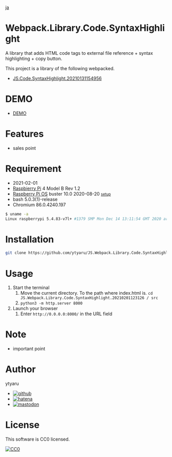 [ja](./README.ja.md)

# Webpack.Library.Code.SyntaxHighlight

A library that adds HTML code tags to external file reference + syntax highlighting + copy button.

This project is a library of the following webpacked.

* [JS.Code.SyntaxHighlight.20210131154956](https://github.com/ytyaru/JS.Code.SyntaxHighlight.20210131154956)

# DEMO

* [DEMO](https://ytyaru.github.io/JS.Webpack.Library.Code.SyntaxHighlight.20210201123126/)

# Features

* sales point

# Requirement

* <time datetime="2021-02-01T12:31:18+0900">2021-02-01</time>
* [Raspbierry Pi](https://ja.wikipedia.org/wiki/Raspberry_Pi) 4 Model B Rev 1.2
* [Raspberry Pi OS](https://ja.wikipedia.org/wiki/Raspbian) buster 10.0 2020-08-20 <small>[setup](http://ytyaru.hatenablog.com/entry/2020/10/06/111111)</small>
* bash 5.0.3(1)-release
* Chromium 86.0.4240.197

```sh
$ uname -a
Linux raspberrypi 5.4.83-v7l+ #1379 SMP Mon Dec 14 13:11:54 GMT 2020 armv7l GNU/Linux
```

# Installation

```sh
git clone https://github.com/ytyaru/JS.Webpack.Library.Code.SyntaxHighlight.20210201123126
```

# Usage

1. Start the terminal
    1. Move the current directory. To the path where index.html is. `cd JS.Webpack.Library.Code.SyntaxHighlight.20210201123126 / src`
    2. `python3 -m http.server 8000`
2. Launch your browser
    1. Enter `http://0.0.0.0:8000/` in the URL field

# Note

* important point

# Author

ytyaru

* [![github](http://www.google.com/s2/favicons?domain=github.com)](https://github.com/ytyaru "github")
* [![hatena](http://www.google.com/s2/favicons?domain=www.hatena.ne.jp)](http://ytyaru.hatenablog.com/ytyaru "hatena")
* [![mastodon](http://www.google.com/s2/favicons?domain=mstdn.jp)](https://mstdn.jp/web/accounts/233143 "mastdon")

# License

This software is CC0 licensed.

[![CC0](http://i.creativecommons.org/p/zero/1.0/88x31.png "CC0")](http://creativecommons.org/publicdomain/zero/1.0/deed.en)

